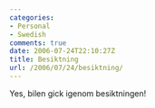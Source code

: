 ```yaml
---
categories:
- Personal
- Swedish
comments: true
date: 2006-07-24T22:10:27Z
title: Besiktning
url: /2006/07/24/besiktning/
---
```


Yes, bilen gick igenom besiktningen! 
